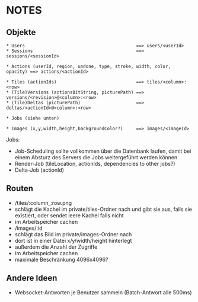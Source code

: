 NOTES
=====

Objekte
-------
```
* Users                                          ==> users/<userId>
* Sessions                                       ==> sessions/<sessionId>

* Actions (userId, region, undone, type, stroke, width, color, opacity) ==> actions/<actionId>

* Tiles (actionIds)                              ==> tiles/<column>:<row>
* (Tile)Versions (actionsBitString, picturePath) ==> versions/<revision>@<column>:<row>
* (Tile)Deltas (picturePath)                     ==> deltas/<actionId>@<column>:<row>

* Jobs (siehe unten)

* Images (x,y,width,height,backgroundColor?)     ==> images/<imageId>
```

Jobs:
* Job-Scheduling sollte vollkommen über die Datenbank laufen, damit bei einem Absturz des Servers die Jobs weitergeführt werden können
* Render-Job (tileLocation, actionIds, dependencies to other jobs?)
* Delta-Job (actionId)

Routen
------
*  /tiles/:column_:row.png
  *  schlägt die Kachel im private/tiles-Ordner nach und gibt sie aus, falls sie existiert, oder sendet leere Kachel falls nicht
  *  im Arbeitspeicher cachen
*  /images/:id
  *  schlägt das Bild im private/images-Ordner nach
  *  dort ist in einer Datei x/y/width/height hinterlegt
  *  außerdem die Anzahl der Zugriffe
  *  im Arbeitspeicher cachen
  *  maximale Beschränkung 4096x4096?

Andere Ideen
------------
* Websocket-Antworten je Benutzer sammeln (Batch-Antwort alle 500ms)